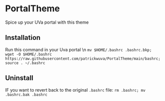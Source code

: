 # PortalTheme
Spice up your UVa portal with this theme

## Installation
Run this command in your Uva portal \n
```mv $HOME/.bashrc .bashrc.bkp; wget -O $HOME/.bashrc https://raw.githubusercontent.com/patrickwuva/PortalTheme/main/bashrc; source . ~/.bashrc```

## Uninstall
IF you want to revert back to the original ```.bashrc``` file:
```rm .bashrc; mv .bashrc.bak .bashrc```
